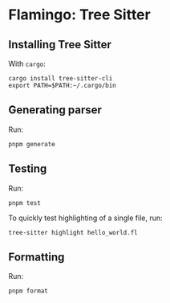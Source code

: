 # Flamingo: Tree Sitter

## Installing Tree Sitter

With `cargo`:

```console
cargo install tree-sitter-cli
export PATH=$PATH:~/.cargo/bin
```

## Generating parser

Run:

```console
pnpm generate
```

## Testing

Run:

```console
pnpm test
```

To quickly test highlighting of a single file, run:

```console
tree-sitter highlight hello_world.fl
```

## Formatting

Run:

```console
pnpm format
```

